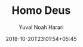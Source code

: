 ---
title: "Homo Deus"
date: 2018-10-20T23:01:54+05:45
draft: false
author: 'Yuval Noah Harari'
read_year: '2018'
book_ref_url: 'https://www.goodreads.com/book/show/31138556-homo-deus'
recommendation: '3'
url: /reading/homo-deus/
---